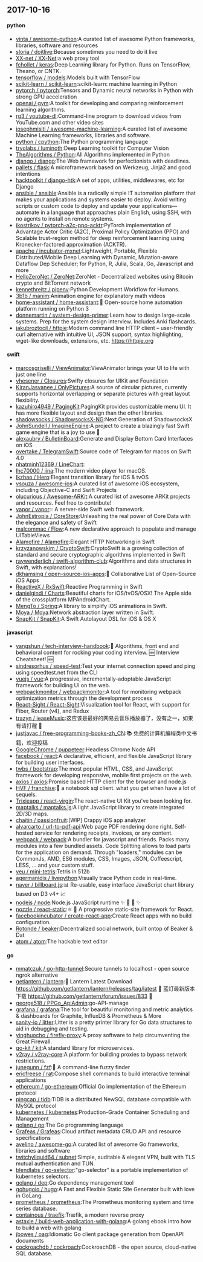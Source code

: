 ## 2017-10-16

#### python
* [vinta / awesome-python](https://github.com/vinta/awesome-python):A curated list of awesome Python frameworks, libraries, software and resources
* [sloria / doitlive](https://github.com/sloria/doitlive):Because sometimes you need to do it live
* [XX-net / XX-Net](https://github.com/XX-net/XX-Net):a web proxy tool
* [fchollet / keras](https://github.com/fchollet/keras):Deep Learning library for Python. Runs on TensorFlow, Theano, or CNTK.
* [tensorflow / models](https://github.com/tensorflow/models):Models built with TensorFlow
* [scikit-learn / scikit-learn](https://github.com/scikit-learn/scikit-learn):scikit-learn: machine learning in Python
* [pytorch / pytorch](https://github.com/pytorch/pytorch):Tensors and Dynamic neural networks in Python with strong GPU acceleration
* [openai / gym](https://github.com/openai/gym):A toolkit for developing and comparing reinforcement learning algorithms.
* [rg3 / youtube-dl](https://github.com/rg3/youtube-dl):Command-line program to download videos from YouTube.com and other video sites
* [josephmisiti / awesome-machine-learning](https://github.com/josephmisiti/awesome-machine-learning):A curated list of awesome Machine Learning frameworks, libraries and software.
* [python / cpython](https://github.com/python/cpython):The Python programming language
* [tryolabs / luminoth](https://github.com/tryolabs/luminoth):Deep Learning toolkit for Computer Vision
* [TheAlgorithms / Python](https://github.com/TheAlgorithms/Python):All Algorithms implemented in Python
* [django / django](https://github.com/django/django):The Web framework for perfectionists with deadlines.
* [pallets / flask](https://github.com/pallets/flask):A microframework based on Werkzeug, Jinja2 and good intentions
* [hacktoolkit / django-htk](https://github.com/hacktoolkit/django-htk):A set of apps, utilities, middlewares, etc for Django
* [ansible / ansible](https://github.com/ansible/ansible):Ansible is a radically simple IT automation platform that makes your applications and systems easier to deploy. Avoid writing scripts or custom code to deploy and update your applications— automate in a language that approaches plain English, using SSH, with no agents to install on remote systems.
* [ikostrikov / pytorch-a2c-ppo-acktr](https://github.com/ikostrikov/pytorch-a2c-ppo-acktr):PyTorch implementation of Advantage Actor Critic (A2C), Proximal Policy Optimization (PPO) and Scalable trust-region method for deep reinforcement learning using Kronecker-factored approximation (ACKTR).
* [apache / incubator-mxnet](https://github.com/apache/incubator-mxnet):Lightweight, Portable, Flexible Distributed/Mobile Deep Learning with Dynamic, Mutation-aware Dataflow Dep Scheduler; for Python, R, Julia, Scala, Go, Javascript and more
* [HelloZeroNet / ZeroNet](https://github.com/HelloZeroNet/ZeroNet):ZeroNet - Decentralized websites using Bitcoin crypto and BitTorrent network
* [kennethreitz / pipenv](https://github.com/kennethreitz/pipenv):Python Development Workflow for Humans.
* [3b1b / manim](https://github.com/3b1b/manim):Animation engine for explanatory math videos
* [home-assistant / home-assistant](https://github.com/home-assistant/home-assistant):🏡 Open-source home automation platform running on Python 3
* [donnemartin / system-design-primer](https://github.com/donnemartin/system-design-primer):Learn how to design large-scale systems. Prep for the system design interview. Includes Anki flashcards.
* [jakubroztocil / httpie](https://github.com/jakubroztocil/httpie):Modern command line HTTP client – user-friendly curl alternative with intuitive UI, JSON support, syntax highlighting, wget-like downloads, extensions, etc. https://httpie.org

#### swift
* [marcosgriselli / ViewAnimator](https://github.com/marcosgriselli/ViewAnimator):ViewAnimator brings your UI to life with just one line
* [vhesener / Closures](https://github.com/vhesener/Closures):Swifty closures for UIKit and Foundation
* [KiranJasvanee / OnlyPictures](https://github.com/KiranJasvanee/OnlyPictures):A source of circular pictures, currently supports horizontal overlapping or separate pictures with great layout flexibility.
* [kazuhiro4949 / PagingKit](https://github.com/kazuhiro4949/PagingKit):PagingKit provides customizable menu UI. It has more flexible layout and design than the other libraries.
* [shadowsocks / ShadowsocksX-NG](https://github.com/shadowsocks/ShadowsocksX-NG):Next Generation of ShadowsocksX
* [JohnSundell / ImagineEngine](https://github.com/JohnSundell/ImagineEngine):A project to create a blazingly fast Swift game engine that is a joy to use 🚀
* [alexaubry / BulletinBoard](https://github.com/alexaubry/BulletinBoard):Generate and Display Bottom Card Interfaces on iOS
* [overtake / TelegramSwift](https://github.com/overtake/TelegramSwift):Source code of Telegram for macos on Swift 4.0
* [nhatminh12369 / LineChart](https://github.com/nhatminh12369/LineChart):
* [lhc70000 / iina](https://github.com/lhc70000/iina):The modern video player for macOS.
* [lkzhao / Hero](https://github.com/lkzhao/Hero):Elegant transition library for iOS & tvOS
* [vsouza / awesome-ios](https://github.com/vsouza/awesome-ios):A curated list of awesome iOS ecosystem, including Objective-C and Swift Projects
* [olucurious / Awesome-ARKit](https://github.com/olucurious/Awesome-ARKit):A curated list of awesome ARKit projects and resources. Feel free to contribute!
* [vapor / vapor](https://github.com/vapor/vapor):💧 A server-side Swift web framework.
* [JohnEstropia / CoreStore](https://github.com/JohnEstropia/CoreStore):Unleashing the real power of Core Data with the elegance and safety of Swift
* [malcommac / Flow](https://github.com/malcommac/Flow):A new declarative approach to populate and manage UITableViews
* [Alamofire / Alamofire](https://github.com/Alamofire/Alamofire):Elegant HTTP Networking in Swift
* [krzyzanowskim / CryptoSwift](https://github.com/krzyzanowskim/CryptoSwift):CryptoSwift is a growing collection of standard and secure cryptographic algorithms implemented in Swift
* [raywenderlich / swift-algorithm-club](https://github.com/raywenderlich/swift-algorithm-club):Algorithms and data structures in Swift, with explanations!
* [dkhamsing / open-source-ios-apps](https://github.com/dkhamsing/open-source-ios-apps):📱 Collaborative List of Open-Source iOS Apps
* [ReactiveX / RxSwift](https://github.com/ReactiveX/RxSwift):Reactive Programming in Swift
* [danielgindi / Charts](https://github.com/danielgindi/Charts):Beautiful charts for iOS/tvOS/OSX! The Apple side of the crossplatform MPAndroidChart.
* [MengTo / Spring](https://github.com/MengTo/Spring):A library to simplify iOS animations in Swift.
* [Moya / Moya](https://github.com/Moya/Moya):Network abstraction layer written in Swift.
* [SnapKit / SnapKit](https://github.com/SnapKit/SnapKit):A Swift Autolayout DSL for iOS & OS X

#### javascript
* [yangshun / tech-interview-handbook](https://github.com/yangshun/tech-interview-handbook):💯 Algorithms, front end and behavioral content for rocking your coding interview. 🆕 Interview Cheatsheet! 🆕
* [sindresorhus / speed-test](https://github.com/sindresorhus/speed-test):Test your internet connection speed and ping using speedtest.net from the CLI
* [vuejs / vue](https://github.com/vuejs/vue):A progressive, incrementally-adoptable JavaScript framework for building UI on the web.
* [webpackmonitor / webpackmonitor](https://github.com/webpackmonitor/webpackmonitor):A tool for monitoring webpack optimization metrics through the development process
* [React-Sight / React-Sight](https://github.com/React-Sight/React-Sight):Visualization tool for React, with support for Fiber, Router (v4), and Redux
* [trazyn / ieaseMusic](https://github.com/trazyn/ieaseMusic):这应该是最好的网易云音乐播放器了，没有之一，如果有请打醒 🤘
* [justjavac / free-programming-books-zh_CN](https://github.com/justjavac/free-programming-books-zh_CN):📚 免费的计算机编程类中文书籍，欢迎投稿
* [GoogleChrome / puppeteer](https://github.com/GoogleChrome/puppeteer):Headless Chrome Node API
* [facebook / react](https://github.com/facebook/react):A declarative, efficient, and flexible JavaScript library for building user interfaces.
* [twbs / bootstrap](https://github.com/twbs/bootstrap):The most popular HTML, CSS, and JavaScript framework for developing responsive, mobile first projects on the web.
* [axios / axios](https://github.com/axios/axios):Promise based HTTP client for the browser and node.js
* [HVF / franchise](https://github.com/HVF/franchise):🍟 a notebook sql client. what you get when have a lot of sequels.
* [Trixieapp / react-virgin](https://github.com/Trixieapp/react-virgin):The react-native UI Kit you've been looking for.
* [maptalks / maptalks.js](https://github.com/maptalks/maptalks.js):A light JavaScript library to create integrated 2D/3D maps.
* [chaitin / passionfruit](https://github.com/chaitin/passionfruit):[WIP] Crappy iOS app analyzer
* [alvarcarto / url-to-pdf-api](https://github.com/alvarcarto/url-to-pdf-api):Web page PDF rendering done right. Self-hosted service for rendering receipts, invoices, or any content.
* [webpack / webpack](https://github.com/webpack/webpack):A bundler for javascript and friends. Packs many modules into a few bundled assets. Code Splitting allows to load parts for the application on demand. Through "loaders," modules can be CommonJs, AMD, ES6 modules, CSS, Images, JSON, Coffeescript, LESS, ... and your custom stuff.
* [veu / mini-tetris](https://github.com/veu/mini-tetris):Tetris in 512b
* [agermanidis / livepython](https://github.com/agermanidis/livepython):Visually trace Python code in real-time.
* [naver / billboard.js](https://github.com/naver/billboard.js):📊 Re-usable, easy interface JavaScript chart library based on D3 v4+ 📈
* [nodejs / node](https://github.com/nodejs/node):Node.js JavaScript runtime ✨ 🐢 🚀 ✨
* [nozzle / react-static](https://github.com/nozzle/react-static):⚛️ 🚀 A progressive static-site framework for React.
* [facebookincubator / create-react-app](https://github.com/facebookincubator/create-react-app):Create React apps with no build configuration.
* [Rotonde / beaker](https://github.com/Rotonde/beaker):Decentralized social network, built ontop of Beaker & Dat
* [atom / atom](https://github.com/atom/atom):The hackable text editor

#### go
* [mmatczuk / go-http-tunnel](https://github.com/mmatczuk/go-http-tunnel):Secure tunnels to localhost - open source ngrok alternative
* [getlantern / lantern](https://github.com/getlantern/lantern):🔴 Lantern Latest Download https://github.com/getlantern/lantern/releases/tag/latest 🔴 蓝灯最新版本下载 https://github.com/getlantern/forum/issues/833 🔴
* [george518 / PPGo_ApiAdmin](https://github.com/george518/PPGo_ApiAdmin):go-API-manage
* [grafana / grafana](https://github.com/grafana/grafana):The tool for beautiful monitoring and metric analytics & dashboards for Graphite, InfluxDB & Prometheus & More
* [sanity-io / litter](https://github.com/sanity-io/litter):Litter is a pretty printer library for Go data structures to aid in debugging and testing.
* [yinghuocho / firefly-proxy](https://github.com/yinghuocho/firefly-proxy):A proxy software to help circumventing the Great Firewall.
* [go-kit / kit](https://github.com/go-kit/kit):A standard library for microservices.
* [v2ray / v2ray-core](https://github.com/v2ray/v2ray-core):A platform for building proxies to bypass network restrictions.
* [junegunn / fzf](https://github.com/junegunn/fzf):🌸 A command-line fuzzy finder
* [ericfreese / rat](https://github.com/ericfreese/rat):Compose shell commands to build interactive terminal applications
* [ethereum / go-ethereum](https://github.com/ethereum/go-ethereum):Official Go implementation of the Ethereum protocol
* [pingcap / tidb](https://github.com/pingcap/tidb):TiDB is a distributed NewSQL database compatible with MySQL protocol
* [kubernetes / kubernetes](https://github.com/kubernetes/kubernetes):Production-Grade Container Scheduling and Management
* [golang / go](https://github.com/golang/go):The Go programming language
* [Grafeas / Grafeas](https://github.com/Grafeas/Grafeas):Cloud artifact metadata CRUD API and resource specifications
* [avelino / awesome-go](https://github.com/avelino/awesome-go):A curated list of awesome Go frameworks, libraries and software
* [twitchyliquid64 / subnet](https://github.com/twitchyliquid64/subnet):Simple, auditable & elegant VPN, built with TLS mutual authentication and TUN.
* [blendlabs / go-selector](https://github.com/blendlabs/go-selector):"go-selector" is a portable implementation of kubernetes selectors.
* [golang / dep](https://github.com/golang/dep):Go dependency management tool
* [gohugoio / hugo](https://github.com/gohugoio/hugo):A Fast and Flexible Static Site Generator built with love in GoLang.
* [prometheus / prometheus](https://github.com/prometheus/prometheus):The Prometheus monitoring system and time series database.
* [containous / traefik](https://github.com/containous/traefik):Træfik, a modern reverse proxy
* [astaxie / build-web-application-with-golang](https://github.com/astaxie/build-web-application-with-golang):A golang ebook intro how to build a web with golang
* [jbowes / oag](https://github.com/jbowes/oag):Idiomatic Go client package generation from OpenAPI documents
* [cockroachdb / cockroach](https://github.com/cockroachdb/cockroach):CockroachDB - the open source, cloud-native SQL database.
